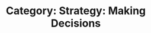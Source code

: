 ---
layout: category
title: 'Category: Strategy: Making Decisions'
tag: strategy,making_decisions
---